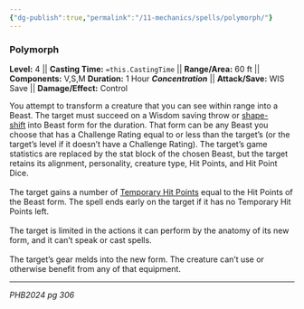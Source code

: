```yaml
---
{"dg-publish":true,"permalink":"/11-mechanics/spells/polymorph/"}
---
```


### Polymorph

**Level:** 4 ||  **Casting Time:** `=this.CastingTime` || **Range/Area:** 60 ft || **Components:** V,S,M
**Duration:** 1 Hour **_Concentration_** || **Attack/Save:** WIS Save || **Damage/Effect:** Control

You attempt to transform a creature that you can see within range into a Beast. The target must succeed on a Wisdom saving throw or [shape-shift](https://www.dndbeyond.com/sources/dnd/free-rules/rules-glossary#ShapeShifting) into Beast form for the duration. That form can be any Beast you choose that has a Challenge Rating equal to or less than the target’s (or the target’s level if it doesn’t have a Challenge Rating). The target’s game statistics are replaced by the stat block of the chosen Beast, but the target retains its alignment, personality, creature type, Hit Points, and Hit Point Dice.<br><br>The target gains a number of [Temporary Hit Points](https://www.dndbeyond.com/sources/dnd/free-rules/rules-glossary#TemporaryHitPoints) equal to the Hit Points of the Beast form. The spell ends early on the target if it has no Temporary Hit Points left.<br><br>The target is limited in the actions it can perform by the anatomy of its new form, and it can’t speak or cast spells.<br><br>The target’s gear melds into the new form. The creature can’t use or otherwise benefit from any of that equipment.

---
_PHB2024 pg 306_

